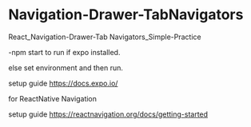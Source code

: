 # Navigation-Drawer-TabNavigators
React_Navigation-Drawer-Tab Navigators_Simple-Practice


-npm start to run if expo installed.

else set environment and then run.

setup guide https://docs.expo.io/

for ReactNative Navigation

setup guide https://reactnavigation.org/docs/getting-started
